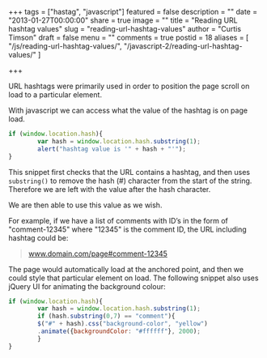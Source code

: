 +++
tags = ["hastag", "javascript"]
featured = false
description = ""
date = "2013-01-27T00:00:00"
share = true
image = ""
title = "Reading URL hashtag values"
slug = "reading-url-hashtag-values"
author = "Curtis Timson"
draft = false
menu = ""
comments = true
postid = 18
aliases = [
    "/js/reading-url-hashtag-values/",
    "/javascript-2/reading-url-hashtag-values/"
]

+++

URL hashtags were primarily used in order to position the page scroll on load to a particular element.

With javascript we can access what the value of the hashtag is on page load.

```js
if (window.location.hash){
        var hash = window.location.hash.substring(1);
        alert("hashtag value is '" + hash + "'");
}
```

This snippet first checks that the URL contains a hashtag, and then uses `substring()` to remove the hash (#) character from the start of the string. Therefore we are left with the value after the hash character.

We are then able to use this value as we wish.

For example, if we have a list of comments with ID’s in the form of "comment-12345" where "12345" is the comment ID, the URL including hashtag could be:

> www.domain.com/page#comment-12345

The page would automatically load at the anchored point, and then we could style that particular element on load. The following snippet also uses jQuery UI for animating the background colour:

```js
if (window.location.hash){
        var hash = window.location.hash.substring(1);
        if (hash.substring(0,7) == "comment"){
        $("#" + hash).css("background-color", "yellow")
        .animate({backgroundColor: "#ffffff"}, 2000);
        }    
}
```
